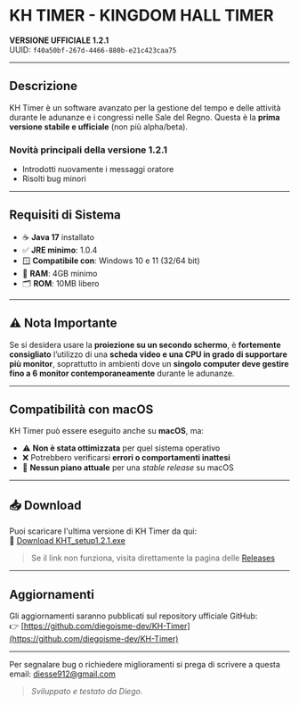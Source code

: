 # KH TIMER - KINGDOM HALL TIMER

**VERSIONE UFFICIALE 1.2.1**  
UUID: `f40a50bf-267d-4466-880b-e21c423caa75`

---

## Descrizione

KH Timer è un software avanzato per la gestione del tempo e delle attività durante le adunanze e i congressi nelle Sale del Regno. Questa è la **prima versione stabile e ufficiale** (non più alpha/beta).

### Novità principali della versione 1.2.1

- Introdotti nuovamente i messaggi oratore
- Risolti bug minori

---

## Requisiti di Sistema

- ☕ **Java 17** installato  
- ✅ **JRE minimo**: 1.0.4  
- 🪟 **Compatibile con**: Windows 10 e 11 (32/64 bit)  
- 💾 **RAM**: 4GB minimo  
- 🗂️ **ROM**: 10MB libero  

---

## ⚠️ Nota Importante

Se si desidera usare la **proiezione su un secondo schermo**, è **fortemente consigliato** l’utilizzo di una **scheda video e una CPU in grado di supportare più monitor**, soprattutto in ambienti dove un **singolo computer deve gestire fino a 6 monitor contemporaneamente** durante le adunanze.

---

## Compatibilità con macOS

KH Timer può essere eseguito anche su **macOS**, ma:

- ⚠️ **Non è stata ottimizzata** per quel sistema operativo  
- ❌ Potrebbero verificarsi **errori o comportamenti inattesi**  
- 🛑 **Nessun piano attuale** per una *stable release* su macOS  

---

## 📥 Download

Puoi scaricare l'ultima versione di KH Timer da qui:  
🔗 [Download KHT_setup1.2.1.exe](https://github.com/diegoisme-dev/KH-Timer/releases/download/1.2.1/KHT_setup1.2.1.exe)

> Se il link non funziona, visita direttamente la pagina delle [Releases](https://github.com/diegoisme-dev/KH-Timer/releases)

---

## Aggiornamenti

Gli aggiornamenti saranno pubblicati sul repository ufficiale GitHub:  
👉 [https://github.com/diegoisme-dev/KH-Timer](https://github.com/diegoisme-dev/KH-Timer)

---

Per segnalare bug o richiedere miglioramenti si prega di scrivere a questa email: diesse912@gmail.com  
> *Sviluppato e testato da Diego.*
